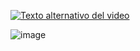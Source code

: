 [![Texto alternativo del video](https://img.youtube.com/vi/-9hBo1u23EI/0.jpg)](https://www.youtube.com/watch?v=-9hBo1u23EI)


![image](https://github.com/user-attachments/assets/2143ba7c-4bf5-4583-8d50-b2e31af79977)
